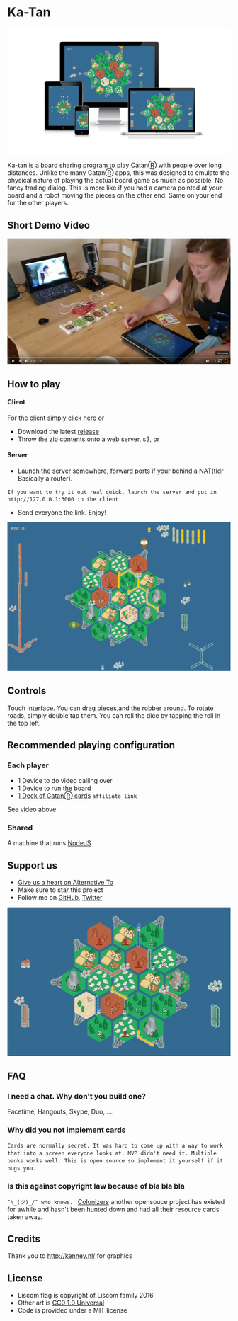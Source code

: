 # Ka-Tan
![Responsive](docs/Responsive2.png)


Ka-tan is a board sharing program to play CatanⓇ with people over long distances. Unlike the many CatanⓇ apps, this was designed to emulate the physical nature of playing the actual board game as much as possible. No fancy trading dialog. This is more like if you had a camera pointed at your board and a robot moving the pieces on the other end. Same on your end for the other players.


## Short Demo Video
[![Youtube](docs/video.png)](https://youtu.be/5hT4CSYWcNQ)

## How to play

#### Client
For the client [simply click here](http://katan.starlg.com)
or
- Download the latest [release](https://github.com/FoxUSA/Ka-tan/releases)
- Throw the zip contents onto a web server, s3, or

#### Server
- Launch the [server](https://github.com/FoxUSA/Ka-tan-Server) somewhere, forward ports if your behind a NAT(tldr Basically a router).
```
If you want to try it out real quick, launch the server and put in http://127.0.0.1:3000 in the client
```
- Send everyone the link. Enjoy!

![Screenshot](docs/screenshot.png)

## Controls
Touch interface. You can drag pieces,and the robber around. To rotate roads, simply double tap them. You can roll the dice by tapping the roll in the top left.

## Recommended playing configuration
### Each player
- 1 Device to do video calling over
- 1 Device to run the board
- [1 Deck of CatanⓇ cards](https://www.amazon.com/gp/product/B014GFWBOM/ref=as_li_tl?ie=UTF8&camp=1789&creative=9325&creativeASIN=B014GFWBOM&linkCode=as2&tag=f05503-20&linkId=178d7645502d916e3481f89bf87b3ec9) `affiliate link`

See video above.

### Shared
A machine that runs [NodeJS](https://nodejs.org/en/)

## Support us

- [Give us a heart on Alternative To](http://alternativeto.net/software/ka-tan/)
- Make sure to star this project
- Follow me on [GitHub](https://github.com/FoxUSA), [Twitter](https://twitter.com/FoxUSA)

![GIF of game](docs/katan.gif)

## FAQ

### I need a chat. Why don't you build one?
Facetime, Hangouts, Skype, Duo, ....

### Why did you not implement cards

`Cards are normally secret. It was hard to come up with a way to work that into a screen everyone looks at. MVP didn't need it. Multiple banks works well. This is open source so implement it yourself if it bugs you.`

### Is this against copyright law because of bla bla bla

`¯\_(ツ)_/¯ who knows. `
[Colonizers](https://github.com/colonizers/colonizers) another opensouce project has existed for awhile and hasn't been hunted down and had all their resource cards taken away.

## Credits
Thank you to http://kenney.nl/ for graphics

## License
- Liscom flag is copyright of Liscom family 2016
- Other art is [CC0 1.0 Universal](https://creativecommons.org/publicdomain/zero/1.0/)
- Code is provided under a MIT license
